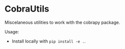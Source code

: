 # CobraUtils

Miscelaneous utilities to work with the cobrapy package.

Usage:

 - Install locally with `pip install -e .`.
